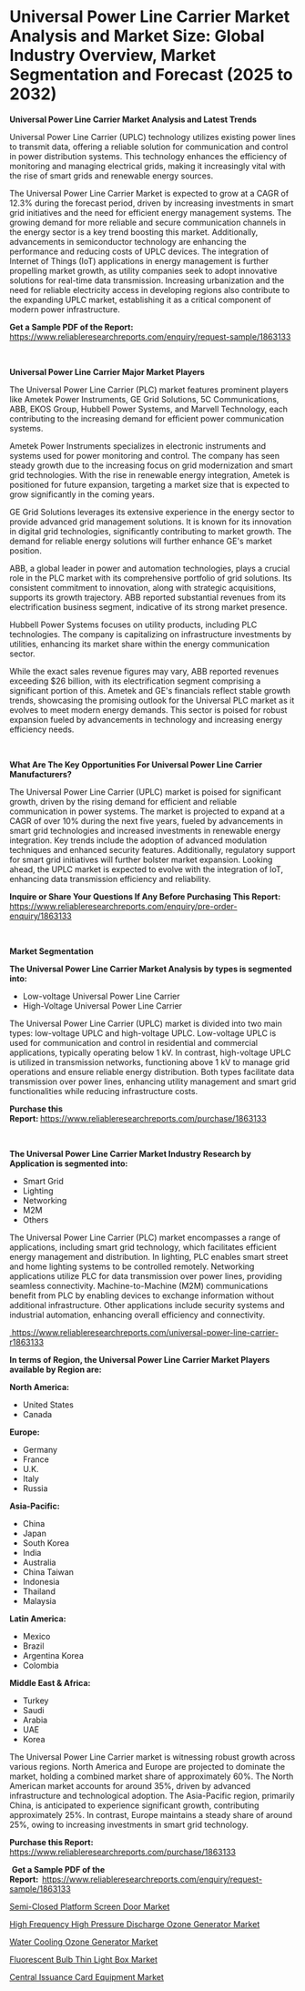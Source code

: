 <p><h1>Universal Power Line Carrier Market Analysis and Market Size: Global Industry Overview, Market Segmentation and Forecast (2025 to 2032)</h1></p><p><strong>Universal Power Line Carrier Market Analysis and Latest Trends</strong></p>
<p><p>Universal Power Line Carrier (UPLC) technology utilizes existing power lines to transmit data, offering a reliable solution for communication and control in power distribution systems. This technology enhances the efficiency of monitoring and managing electrical grids, making it increasingly vital with the rise of smart grids and renewable energy sources.</p><p>The Universal Power Line Carrier Market is expected to grow at a CAGR of 12.3% during the forecast period, driven by increasing investments in smart grid initiatives and the need for efficient energy management systems. The growing demand for more reliable and secure communication channels in the energy sector is a key trend boosting this market. Additionally, advancements in semiconductor technology are enhancing the performance and reducing costs of UPLC devices. The integration of Internet of Things (IoT) applications in energy management is further propelling market growth, as utility companies seek to adopt innovative solutions for real-time data transmission. Increasing urbanization and the need for reliable electricity access in developing regions also contribute to the expanding UPLC market, establishing it as a critical component of modern power infrastructure.</p></p>
<p><strong>Get a Sample PDF of the Report:&nbsp;</strong> <a href="https://www.reliableresearchreports.com/enquiry/request-sample/1863133?utm_campaign=31&utm_medium=2&utm_source=Github&utm_content=ia&utm_term=28022025&utm_id=universal-power-line-carrier">https://www.reliableresearchreports.com/enquiry/request-sample/1863133</a></p>
<p>&nbsp;</p>
<p><strong>Universal Power Line Carrier Major Market Players</strong></p>
<p><p>The Universal Power Line Carrier (PLC) market features prominent players like Ametek Power Instruments, GE Grid Solutions, 5C Communications, ABB, EKOS Group, Hubbell Power Systems, and Marvell Technology, each contributing to the increasing demand for efficient power communication systems.</p><p>Ametek Power Instruments specializes in electronic instruments and systems used for power monitoring and control. The company has seen steady growth due to the increasing focus on grid modernization and smart grid technologies. With the rise in renewable energy integration, Ametek is positioned for future expansion, targeting a market size that is expected to grow significantly in the coming years.</p><p>GE Grid Solutions leverages its extensive experience in the energy sector to provide advanced grid management solutions. It is known for its innovation in digital grid technologies, significantly contributing to market growth. The demand for reliable energy solutions will further enhance GE's market position.</p><p>ABB, a global leader in power and automation technologies, plays a crucial role in the PLC market with its comprehensive portfolio of grid solutions. Its consistent commitment to innovation, along with strategic acquisitions, supports its growth trajectory. ABB reported substantial revenues from its electrification business segment, indicative of its strong market presence.</p><p>Hubbell Power Systems focuses on utility products, including PLC technologies. The company is capitalizing on infrastructure investments by utilities, enhancing its market share within the energy communication sector.</p><p>While the exact sales revenue figures may vary, ABB reported revenues exceeding $26 billion, with its electrification segment comprising a significant portion of this. Ametek and GE's financials reflect stable growth trends, showcasing the promising outlook for the Universal PLC market as it evolves to meet modern energy demands. This sector is poised for robust expansion fueled by advancements in technology and increasing energy efficiency needs.</p></p>
<p>&nbsp;</p>
<p><strong>What Are The Key Opportunities For Universal Power Line Carrier Manufacturers?</strong></p>
<p><p>The Universal Power Line Carrier (UPLC) market is poised for significant growth, driven by the rising demand for efficient and reliable communication in power systems. The market is projected to expand at a CAGR of over 10% during the next five years, fueled by advancements in smart grid technologies and increased investments in renewable energy integration. Key trends include the adoption of advanced modulation techniques and enhanced security features. Additionally, regulatory support for smart grid initiatives will further bolster market expansion. Looking ahead, the UPLC market is expected to evolve with the integration of IoT, enhancing data transmission efficiency and reliability.</p></p>
<p><strong>Inquire or Share Your Questions If Any Before Purchasing This Report:</strong> <a href="https://www.reliableresearchreports.com/enquiry/pre-order-enquiry/1863133?utm_campaign=31&utm_medium=2&utm_source=Github&utm_content=ia&utm_term=28022025&utm_id=universal-power-line-carrier">https://www.reliableresearchreports.com/enquiry/pre-order-enquiry/1863133</a></p>
<p>&nbsp;</p>
<p><strong>Market Segmentation</strong></p>
<p><strong>The Universal Power Line Carrier Market Analysis by types is segmented into:</strong></p>
<p><ul><li>Low-voltage Universal Power Line Carrier</li><li>High-Voltage Universal Power Line Carrier</li></ul></p>
<p><p>The Universal Power Line Carrier (UPLC) market is divided into two main types: low-voltage UPLC and high-voltage UPLC. Low-voltage UPLC is used for communication and control in residential and commercial applications, typically operating below 1 kV. In contrast, high-voltage UPLC is utilized in transmission networks, functioning above 1 kV to manage grid operations and ensure reliable energy distribution. Both types facilitate data transmission over power lines, enhancing utility management and smart grid functionalities while reducing infrastructure costs.</p></p>
<p><strong>Purchase this Report:&nbsp;</strong><a href="https://www.reliableresearchreports.com/purchase/1863133?utm_campaign=31&utm_medium=2&utm_source=Github&utm_content=ia&utm_term=28022025&utm_id=universal-power-line-carrier">https://www.reliableresearchreports.com/purchase/1863133</a></p>
<p>&nbsp;</p>
<p><strong>The Universal Power Line Carrier Market Industry Research by Application is segmented into:</strong></p>
<p><ul><li>Smart Grid</li><li>Lighting</li><li>Networking</li><li>M2M</li><li>Others</li></ul></p>
<p><p>The Universal Power Line Carrier (PLC) market encompasses a range of applications, including smart grid technology, which facilitates efficient energy management and distribution. In lighting, PLC enables smart street and home lighting systems to be controlled remotely. Networking applications utilize PLC for data transmission over power lines, providing seamless connectivity. Machine-to-Machine (M2M) communications benefit from PLC by enabling devices to exchange information without additional infrastructure. Other applications include security systems and industrial automation, enhancing overall efficiency and connectivity.</p></p>
<p><a href="https://www.reliableresearchreports.com/universal-power-line-carrier-r1863133?utm_campaign=31&utm_medium=2&utm_source=Github&utm_content=ia&utm_term=28022025&utm_id=universal-power-line-carrier">&nbsp;https://www.reliableresearchreports.com/universal-power-line-carrier-r1863133</a></p>
<p><strong>In terms of Region, the Universal Power Line Carrier Market Players available by Region are:</strong></p>
<p>
    <p> <strong> North America: </strong>
        <ul>
            <li>United States</li>
            <li>Canada</li>
        </ul>
        </p> 
    <p> <strong> Europe: </strong>
        <ul>
            <li>Germany</li>
            <li>France</li>
            <li>U.K.</li>
            <li>Italy</li>
            <li>Russia</li>
        </ul>
        </p> 
    <p> <strong> Asia-Pacific: </strong>
        <ul>
            <li>China</li>
            <li>Japan</li>
            <li>South Korea</li>
            <li>India</li>
            <li>Australia</li>
            <li>China Taiwan</li>
            <li>Indonesia</li>
            <li>Thailand</li>
            <li>Malaysia</li>
        </ul>
        </p> 
    <p> <strong> Latin America: </strong>
        <ul>
            <li>Mexico</li>
            <li>Brazil</li>
            <li>Argentina Korea</li>
            <li>Colombia</li>
        </ul>
        </p> 
    <p> <strong> Middle East & Africa: </strong>
        <ul>
            <li>Turkey</li>
            <li>Saudi</li>
            <li>Arabia</li>
            <li>UAE</li>
            <li>Korea</li>
        </ul>
    </p>
    </p>
<p><p>The Universal Power Line Carrier market is witnessing robust growth across various regions. North America and Europe are projected to dominate the market, holding a combined market share of approximately 60%. The North American market accounts for around 35%, driven by advanced infrastructure and technological adoption. The Asia-Pacific region, primarily China, is anticipated to experience significant growth, contributing approximately 25%. In contrast, Europe maintains a steady share of around 25%, owing to increasing investments in smart grid technology.</p></p>
<p><strong>Purchase this Report: </strong><a href="https://www.reliableresearchreports.com/purchase/1863133?utm_campaign=31&utm_medium=2&utm_source=Github&utm_content=ia&utm_term=28022025&utm_id=universal-power-line-carrier">https://www.reliableresearchreports.com/purchase/1863133</a></p>
<p>&nbsp;<strong>Get a Sample PDF of the Report:&nbsp;&nbsp;</strong><a href="https://www.reliableresearchreports.com/enquiry/request-sample/1863133?utm_campaign=31&utm_medium=2&utm_source=Github&utm_content=ia&utm_term=28022025&utm_id=universal-power-line-carrier">https://www.reliableresearchreports.com/enquiry/request-sample/1863133</a></p>
<p><strong></strong></p>
<p><p><a href="https://github.com/dailyspunj47/Market-Research-Report-List-1/blob/main/semi-closed-platform-screen-door-market.md?utm_campaign=31&utm_medium=2&utm_source=Github&utm_content=ia&utm_term=28022025&utm_id=universal-power-line-carrier">Semi-Closed Platform Screen Door Market</a></p><p><a href="https://github.com/momossidram/Market-Research-Report-List-1/blob/main/high-frequency-high-pressure-discharge-ozone-generator-market.md?utm_campaign=31&utm_medium=2&utm_source=Github&utm_content=ia&utm_term=28022025&utm_id=universal-power-line-carrier">High Frequency High Pressure Discharge Ozone Generator Market</a></p><p><a href="https://github.com/muvdibezuh/Market-Research-Report-List-1/blob/main/water-cooling-ozone-generator-market.md?utm_campaign=31&utm_medium=2&utm_source=Github&utm_content=ia&utm_term=28022025&utm_id=universal-power-line-carrier">Water Cooling Ozone Generator Market</a></p><p><a href="https://github.com/biyajausenik/Market-Research-Report-List-1/blob/main/fluorescent-bulb-thin-light-box-market.md?utm_campaign=31&utm_medium=2&utm_source=Github&utm_content=ia&utm_term=28022025&utm_id=universal-power-line-carrier">Fluorescent Bulb Thin Light Box Market</a></p><p><a href="https://github.com/ajayanhaizan/Market-Research-Report-List-1/blob/main/central-issuance-card-equipment-market.md?utm_campaign=31&utm_medium=2&utm_source=Github&utm_content=ia&utm_term=28022025&utm_id=universal-power-line-carrier">Central Issuance Card Equipment Market</a></p></p>
